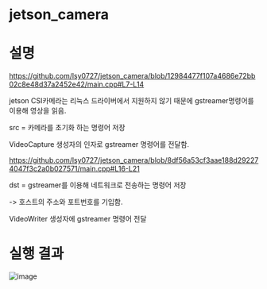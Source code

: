 # jetson_camera

# 설명

https://github.com/lsy0727/jetson_camera/blob/12984477f107a4686e72bb02c8e48d37a2452e42/main.cpp#L7-L14

jetson CSI카메라는 리눅스 드라이버에서 지원하지 않기 때문에 gstreamer명령어를 이용해 영상을 읽음.

src = 카메라를 초기화 하는 명령어 저장

VideoCapture 생성자의 인자로 gstreamer 명령어를 전달함.

https://github.com/lsy0727/jetson_camera/blob/8df56a53cf3aae188d292274047f3c2a0b027571/main.cpp#L16-L21

dst = gstreamer를 이용해 네트워크로 전송하는 명령어 저장

-> 호스트의 주소와 포트번호를 기입함.

VideoWriter 생성자에 gstreamer 명령어 전달


# 실행 결과
![image](https://github.com/user-attachments/assets/b4d3a10f-d37d-4c77-abe2-1a3e11705162)
